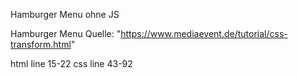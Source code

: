 Hamburger Menu ohne JS

Hamburger Menu Quelle: "https://www.mediaevent.de/tutorial/css-transform.html"

html line 15-22
css line 43-92